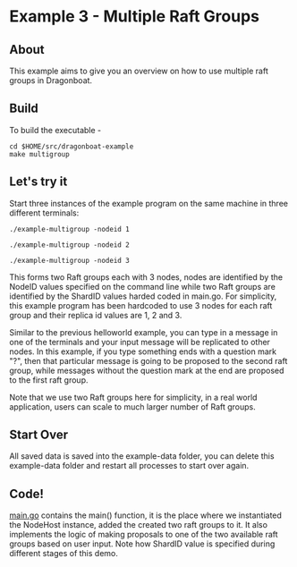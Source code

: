 # Example 3 - Multiple Raft Groups #

## About ##
This example aims to give you an overview on how to use multiple raft groups in Dragonboat.

## Build ##
To build the executable -
```
cd $HOME/src/dragonboat-example
make multigroup
```

## Let's try it ##
Start three instances of the example program on the same machine in three different terminals:

```
./example-multigroup -nodeid 1
```
```
./example-multigroup -nodeid 2
```
```
./example-multigroup -nodeid 3
```
This forms two Raft groups each with 3 nodes, nodes are identified by the NodeID values specified on the command line while two Raft groups are identified by the ShardID values harded coded in main.go. For simplicity, this example program has been hardcoded to use 3 nodes for each raft group and their replica id values are 1, 2 and 3.

Similar to the previous helloworld example, you can type in a message in one of the terminals and your input message will be replicated to other nodes. In this example, if you type something ends with a question mark "?", then that particular message is going to be proposed to the second raft group, while messages without the question mark at the end are proposed to the first raft group. 

Note that we use two Raft groups here for simplicity, in a real world application, users can scale to much larger number of Raft groups.  

## Start Over ##
All saved data is saved into the example-data folder, you can delete this example-data folder and restart all processes to start over again.

## Code! ##
[main.go](main.go) contains the main() function, it is the place where we instantiated the NodeHost instance, added the created two raft groups to it. It also implements the logic of making proposals to one of the two available raft groups based on user input. Note how ShardID value is specified during different stages of this demo. 
